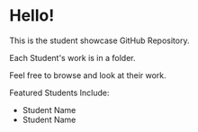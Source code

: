 # Hello! 
This is the student showcase GitHub Repository.

Each Student's work is in a folder.

Feel free to browse and look at their work.

Featured Students Include:
* Student Name
* Student Name 

